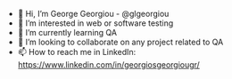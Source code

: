 - 👋 Hi, I’m George Georgiou - @glgeorgiou
- 👀 I’m interested in web or software testing
- 🌱 I’m currently learning QA
- 💞️ I’m looking to collaborate on any project related to QA
- 📫 How to reach me in LinkedIn: https://www.linkedin.com/in/georgiosgeorgiougr/

<!---
glgeorgiou/glgeorgiou is a ✨ special ✨ repository because its `README.md` (this file) appears on your GitHub profile.
You can click the Preview link to take a look at your changes.
--->
